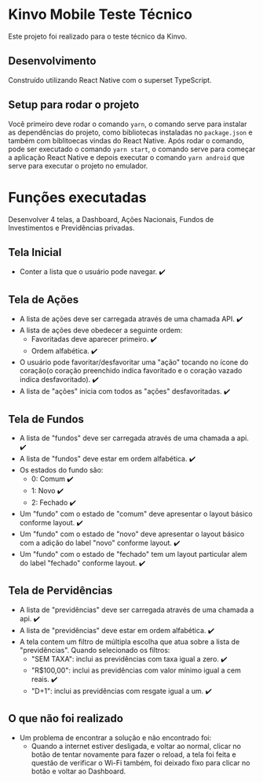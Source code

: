 # Kinvo Mobile Teste Técnico

<span>
  Este projeto foi realizado para o
  teste técnico da Kinvo.
</span>

## Desenvolvimento
<span>
  Construído utilizando React Native com o superset TypeScript.
</span>

## Setup para rodar o projeto
Você primeiro deve rodar o comando `yarn`,
o comando serve para instalar as dependências do projeto, como bibliotecas
instaladas no `package.json` e também com biblitoecas vindas do React Native.
Após rodar o comando, pode ser executado o comando `yarn start`, o comando serve para começar a aplicação React Native e depois executar o comando
`yarn android` que serve para executar o projeto no emulador.

# Funções executadas
Desenvolver 4 telas, a Dashboard, Ações Nacionais, Fundos de Investimentos e
Previdências privadas.

## Tela Inicial
* Conter a lista que o usuário pode navegar. ✔️

## Tela de Ações
* A lista de ações deve ser carregada através de uma chamada API. ✔️
* A lista de ações deve obedecer a seguinte ordem:
  * Favoritadas deve aparecer primeiro. ✔️
  * Ordem alfabética. ✔️
* O usuário pode favoritar/desfavoritar uma "ação" tocando no ícone do coração(o coração preenchido indica favoritado e o coração vazado indica desfavoritado). ✔️
* A lista de "ações" inicia com todos as "ações" desfavoritadas. ✔️

## Tela de Fundos
* A lista de "fundos" deve ser carregada através de uma chamada a api. ✔️
* A lista de "fundos" deve estar em ordem alfabética. ✔️
* Os estados do fundo são:
  * 0: Comum ✔️
  * 1: Novo ✔️
  * 2: Fechado ✔️
* Um "fundo" com o estado de "comum" deve apresentar o layout básico conforme layout. ✔️
* Um "fundo" com o estado de "novo" deve apresentar o layout básico com a adição do label "novo" conforme layout. ✔️
* Um "fundo" com o estado de "fechado" tem um layout particular alem do label "fechado" conforme layout. ✔️

## Tela de Pervidências
* A lista de "previdências" deve ser carregada através de uma chamada a api. ✔️
* A lista de "previdências" deve estar em ordem alfabética. ✔️
* A tela contem um filtro de múltipla escolha que atua sobre a lista de "previdências". Quando selecionado os filtros:
  * "SEM TAXA": inclui as previdências com taxa igual a zero. ✔️
  * "R$100,00": inclui as previdências com valor mínimo igual a cem reais. ✔️
  * "D+1": inclui as previdências com resgate igual a um. ✔️

## O que não foi realizado
* Um problema de encontrar a solução e não encontrado foi:
  * Quando a internet estiver desligada, e voltar ao normal, clicar no botão de tentar novamente para fazer o reload, a tela foi feita e questão de verificar o Wi-Fi também, foi deixado fixo para clicar no botão e voltar ao Dashboard.
